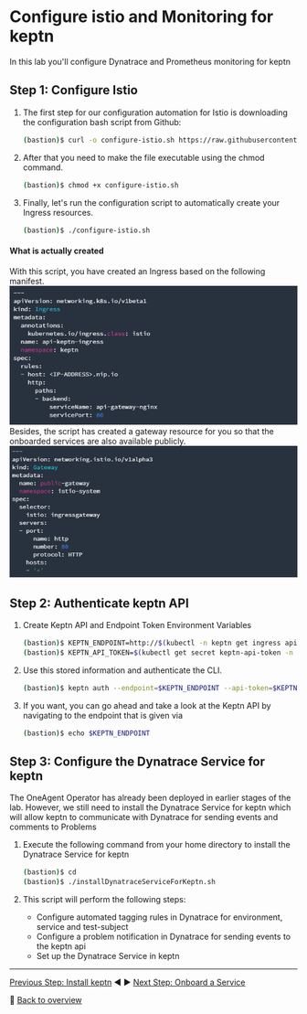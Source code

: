 # Configure istio and Monitoring for keptn

In this lab you'll configure Dynatrace and Prometheus monitoring for keptn

## Step 1: Configure Istio

1. The first step for our configuration automation for Istio is downloading the configuration bash script from Github:
    ```bash
    (bastion)$ curl -o configure-istio.sh https://raw.githubusercontent.com/keptn/examples/release-0.7.1/istio-configuration/configure-istio.sh
    ```
2. After that you need to make the file executable using the chmod command.
    ```bash
    (bastion)$ chmod +x configure-istio.sh
    ```
3. Finally, let's run the configuration script to automatically create your Ingress resources.
    ```bash
    (bastion)$ ./configure-istio.sh
    ```
#### What is actually created
With this script, you have created an Ingress based on the following manifest.
![keptn](../assets/keptningress.png)
Besides, the script has created a gateway resource for you so that the onboarded services are also available publicly.
![keptn](../assets/keptngateway.png)

## Step 2: Authenticate keptn API

1. Create Keptn API and Endpoint Token Environment Variables
    ```bash
    (bastion)$ KEPTN_ENDPOINT=http://$(kubectl -n keptn get ingress api-keptn-ingress -ojsonpath='{.spec.rules[0].host}')/api
    (bastion)$ KEPTN_API_TOKEN=$(kubectl get secret keptn-api-token -n keptn -ojsonpath='{.data.keptn-api-token}' | base64 --decode)
    ```
2. Use this stored information and authenticate the CLI.
    ```bash
    (bastion)$ keptn auth --endpoint=$KEPTN_ENDPOINT --api-token=$KEPTN_API_TOKEN
    ```
3. If you want, you can go ahead and take a look at the Keptn API by navigating to the endpoint that is given via
    ```bash
    (bastion)$ echo $KEPTN_ENDPOINT
    ```

## Step 3: Configure the Dynatrace Service for keptn

The OneAgent Operator has already been deployed in earlier stages of the lab. However, we still need to install the Dynatrace Service for keptn which will allow keptn to communicate with Dynatrace for sending events and comments to Problems

1. Execute the following command from your home directory to install the Dynatrace Service for keptn

    ```bash
    (bastion)$ cd
    (bastion)$ ./installDynatraceServiceForKeptn.sh
    ```

1. This script will perform the following steps:
    - Configure automated tagging rules in Dynatrace for environment, service and test-subject
    - Configure a problem notification in Dynatrace for sending events to the keptn api
    - Set up the Dynatrace Service in keptn

---

[Previous Step: Install keptn](../01_Install_keptn) :arrow_backward: :arrow_forward: [Next Step: Onboard a Service](../03_Onboard_Service)

:arrow_up_small: [Back to overview](../)

